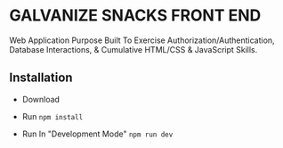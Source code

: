 # __GALVANIZE SNACKS FRONT END__

Web Application Purpose Built To Exercise Authorization/Authentication, Database Interactions, & Cumulative HTML/CSS & JavaScript Skills.

## __Installation__

* Download

* Run ```npm install```

* Run In "Development Mode" ```npm run dev```

